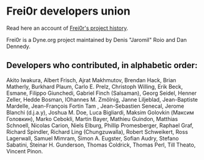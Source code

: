 # Frei0r developers union

Read here an account of [Frei0r's project history](https://medium.com/think-do-tank/frei0r-the-free-and-open-source-video-effect-preservation-project-604134dde8b3).

Frei0r is a Dyne.org project maintained by Denis "Jaromil" Roio and Dan Dennedy.

## Developers who contributed, in alphabetic order:

Akito Iwakura, Albert Frisch, Ajrat Makhmutov, Brendan Hack, Brian Matherly, Burkhard Plaum, Carlo E. Prelz, Christoph Willing, Erik Beck, Esmane, Filippo Giunchedi, Gabriel Finch (Salsaman), Georg Seidel, Henner Zeller, Hedde Bosman, IOhannes M. Zmölnig, Janne Liljeblad, Jean-Baptiste Mardelle, Jean-François Fortin Tam , Jean-Sebastien Senecal, Jerome Blanchi (d.j.a.y), Joshua M. Doe, Luca Bigliardi, Maksim Golovkin (Максим Головкин), Marko Cebokli, Martin Bayer, Mathieu Guindon, Matthias Schnoell, Nicolas Carion, Niels Elburg, Phillip Promesberger, Raphael Graf, Richard Spindler, Richard Ling (Chungzuwalla), Robert Schweikert, Ross Lagerwall, Samuel Mimram, Simon A. Eugster, Sofian Audry, Stefano Sabatini, Steinar H. Gunderson, Thomas Coldrick, Thomas Perl, Till Theato, Vincent Pinon.
